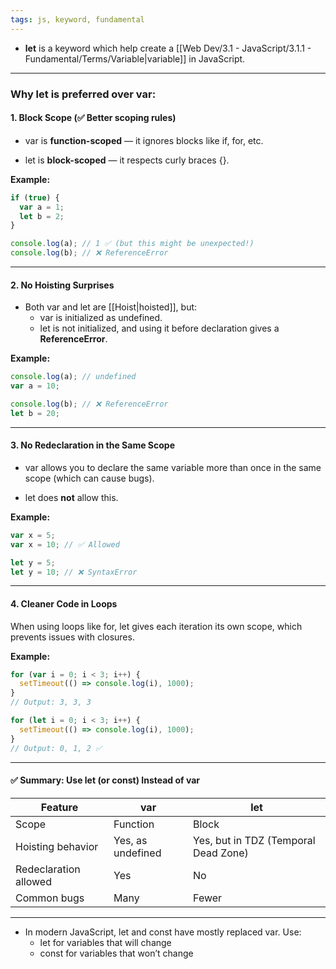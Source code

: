 ```yaml
---
tags: js, keyword, fundamental
---
```


- **let** is a keyword which help create a [[Web Dev/3.1 - JavaScript/3.1.1 - Fundamental/Terms/Variable|variable]] in JavaScript.

---
 
 ### Why let is preferred over var:

#### **1. Block Scope (✅ Better scoping rules)**

- var is **function-scoped** — it ignores blocks like if, for, etc.
    
- let is **block-scoped** — it respects curly braces {}.
    

**Example:**

```js
if (true) {
  var a = 1;
  let b = 2;
}

console.log(a); // 1 ✅ (but this might be unexpected!)
console.log(b); // ❌ ReferenceError
```

---

#### **2. No Hoisting Surprises**

- Both var and let are [[Hoist|hoisted]], but:
    - var is initialized as undefined.
    - let is not initialized, and using it before declaration gives a **ReferenceError**.

**Example:**

```js
console.log(a); // undefined
var a = 10;

console.log(b); // ❌ ReferenceError
let b = 20;
```

---

#### **3. No Redeclaration in the Same Scope**

- var allows you to declare the same variable more than once in the same scope (which can cause bugs).
    
- let does **not** allow this.
    

**Example:**

```js
var x = 5;
var x = 10; // ✅ Allowed

let y = 5;
let y = 10; // ❌ SyntaxError
```

---

#### **4. Cleaner Code in Loops**

When using loops like for, let gives each iteration its own scope, which prevents issues with closures.

**Example:**

```js
for (var i = 0; i < 3; i++) {
  setTimeout(() => console.log(i), 1000);
}
// Output: 3, 3, 3

for (let i = 0; i < 3; i++) {
  setTimeout(() => console.log(i), 1000);
}
// Output: 0, 1, 2 ✅
```

---

#### **✅ Summary: Use let (or const) Instead of var**

|**Feature**|var|let|
|---|---|---|
|Scope|Function|Block|
|Hoisting behavior|Yes, as undefined|Yes, but in TDZ (Temporal Dead Zone)|
|Redeclaration allowed|Yes|No|
|Common bugs|Many|Fewer|

---

- In modern JavaScript, let and const have mostly replaced var. Use:
	- let for variables that will change
	- const for variables that won’t change
